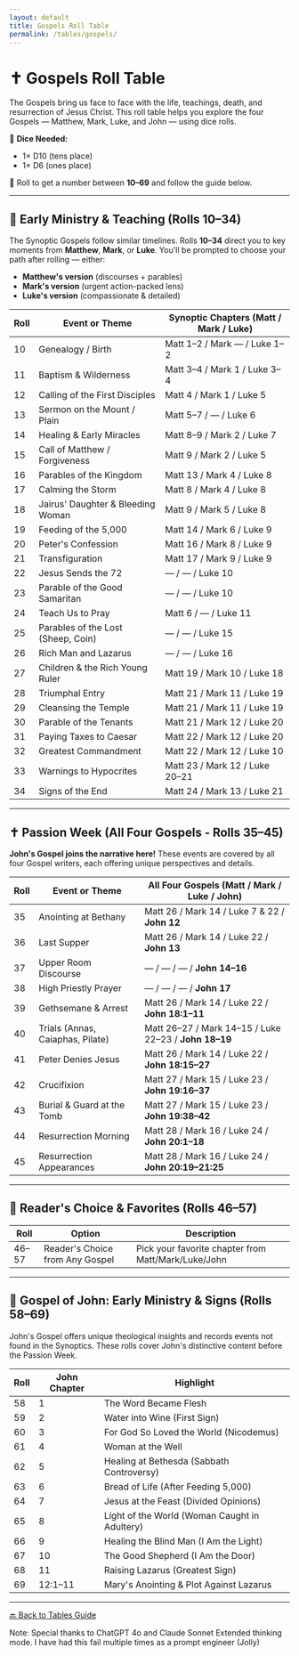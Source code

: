 ```yaml
---
layout: default
title: Gospels Roll Table
permalink: /tables/gospels/
---
```


# ✝️ Gospels Roll Table

The Gospels bring us face to face with the life, teachings, death, and resurrection of Jesus Christ. This roll table helps you explore the four Gospels — Matthew, Mark, Luke, and John — using dice rolls.

🎲 **Dice Needed:**
- 1× D10 (tens place)
- 1× D6 (ones place)

📏 Roll to get a number between **10–69** and follow the guide below.

---

## 📘 Early Ministry & Teaching (Rolls 10–34)
The Synoptic Gospels follow similar timelines. Rolls **10–34** direct you to key moments from **Matthew**, **Mark**, or **Luke**. You'll be prompted to choose your path after rolling — either:
- **Matthew's version** (discourses + parables)
- **Mark's version** (urgent action-packed lens)
- **Luke's version** (compassionate & detailed)

| Roll | Event or Theme                      | Synoptic Chapters (Matt / Mark / Luke)        |
|------|--------------------------------------|----------------------------------------------|
| 10   | Genealogy / Birth                    | Matt 1–2 / Mark — / Luke 1–2                  |
| 11   | Baptism & Wilderness                 | Matt 3–4 / Mark 1 / Luke 3–4                  |
| 12   | Calling of the First Disciples       | Matt 4 / Mark 1 / Luke 5                      |
| 13   | Sermon on the Mount / Plain          | Matt 5–7 / — / Luke 6                         |
| 14   | Healing & Early Miracles             | Matt 8–9 / Mark 2 / Luke 7                    |
| 15   | Call of Matthew / Forgiveness        | Matt 9 / Mark 2 / Luke 5                      |
| 16   | Parables of the Kingdom              | Matt 13 / Mark 4 / Luke 8                     |
| 17   | Calming the Storm                    | Matt 8 / Mark 4 / Luke 8                      |
| 18   | Jairus' Daughter & Bleeding Woman    | Matt 9 / Mark 5 / Luke 8                      |
| 19   | Feeding of the 5,000                 | Matt 14 / Mark 6 / Luke 9                     |
| 20   | Peter's Confession                   | Matt 16 / Mark 8 / Luke 9                     |
| 21   | Transfiguration                      | Matt 17 / Mark 9 / Luke 9                     |
| 22   | Jesus Sends the 72                   | — / — / Luke 10                               |
| 23   | Parable of the Good Samaritan        | — / — / Luke 10                               |
| 24   | Teach Us to Pray                     | Matt 6 / — / Luke 11                          |
| 25   | Parables of the Lost (Sheep, Coin)   | — / — / Luke 15                               |
| 26   | Rich Man and Lazarus                 | — / — / Luke 16                               |
| 27   | Children & the Rich Young Ruler      | Matt 19 / Mark 10 / Luke 18                  |
| 28   | Triumphal Entry                      | Matt 21 / Mark 11 / Luke 19                  |
| 29   | Cleansing the Temple                 | Matt 21 / Mark 11 / Luke 19                  |
| 30   | Parable of the Tenants               | Matt 21 / Mark 12 / Luke 20                  |
| 31   | Paying Taxes to Caesar               | Matt 22 / Mark 12 / Luke 20                  |
| 32   | Greatest Commandment                 | Matt 22 / Mark 12 / Luke 10                  |
| 33   | Warnings to Hypocrites               | Matt 23 / Mark 12 / Luke 20–21              |
| 34   | Signs of the End                     | Matt 24 / Mark 13 / Luke 21                  |

---

## ✝️ Passion Week (All Four Gospels - Rolls 35–45)
**John's Gospel joins the narrative here!** These events are covered by all four Gospel writers, each offering unique perspectives and details.

| Roll | Event or Theme                      | All Four Gospels (Matt / Mark / Luke / **John**)     |
|------|--------------------------------------|-----------------------------------------------------|
| 35   | Anointing at Bethany                 | Matt 26 / Mark 14 / Luke 7 & 22 / **John 12**         |
| 36   | Last Supper                          | Matt 26 / Mark 14 / Luke 22 / **John 13**             |
| 37   | Upper Room Discourse                 | — / — / — / **John 14–16**                            |
| 38   | High Priestly Prayer                 | — / — / — / **John 17**                               |
| 39   | Gethsemane & Arrest                  | Matt 26 / Mark 14 / Luke 22 / **John 18:1–11**       |
| 40   | Trials (Annas, Caiaphas, Pilate)    | Matt 26–27 / Mark 14–15 / Luke 22–23 / **John 18–19** |
| 41   | Peter Denies Jesus                   | Matt 26 / Mark 14 / Luke 22 / **John 18:15–27**      |
| 42   | Crucifixion                          | Matt 27 / Mark 15 / Luke 23 / **John 19:16–37**      |
| 43   | Burial & Guard at the Tomb           | Matt 27 / Mark 15 / Luke 23 / **John 19:38–42**      |
| 44   | Resurrection Morning                 | Matt 28 / Mark 16 / Luke 24 / **John 20:1–18**       |
| 45   | Resurrection Appearances             | Matt 28 / Mark 16 / Luke 24 / **John 20:19–21:25**   |

---

## 📖 Reader's Choice & Favorites (Rolls 46–57)

| Roll | Option                              | Description                                    |
|------|--------------------------------------|----------------------------------------------|
| 46–57| Reader's Choice from Any Gospel      | Pick your favorite chapter from Matt/Mark/Luke/John |

---

## 🔷 Gospel of John: Early Ministry & Signs (Rolls 58–69)
John's Gospel offers unique theological insights and records events not found in the Synoptics. These rolls cover John's distinctive content before the Passion Week.

| Roll | John Chapter | Highlight                         |
|------|--------------|-----------------------------------|
| 58   | 1            | The Word Became Flesh             |
| 59   | 2            | Water into Wine (First Sign)     |
| 60   | 3            | For God So Loved the World (Nicodemus) |
| 61   | 4            | Woman at the Well                |
| 62   | 5            | Healing at Bethesda (Sabbath Controversy) |
| 63   | 6            | Bread of Life (After Feeding 5,000) |
| 64   | 7            | Jesus at the Feast (Divided Opinions) |
| 65   | 8            | Light of the World (Woman Caught in Adultery) |
| 66   | 9            | Healing the Blind Man (I Am the Light) |
| 67   | 10           | The Good Shepherd (I Am the Door) |
| 68   | 11           | Raising Lazarus (Greatest Sign)  |
| 69   | 12:1–11      | Mary's Anointing & Plot Against Lazarus |

---
[🔙 Back to Tables Guide](/tables/)

Note: Special thanks to ChatGPT 4o and Claude Sonnet Extended thinking mode. I have had this fail multiple times as a prompt engineer (Jolly)